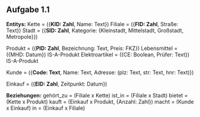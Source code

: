## Aufgabe 1.1

**Entitys:**
Kette = ({**KID: Zahl**, Name: Text})
Filiale = ({**FID: Zahl**, Straße: Text})
Stadt = ({**SID: Zahl**, Kategorie: {Kleinstadt, Mittelstadt, Großstadt, Metropole}})

Produkt = ({**PID: Zahl**, Bezeichnung: Text, Preis: FKZ})
Lebensmittel = ({MHD: Datum}) IS-A-Produkt
Elektroartikel = ({CE: Boolean, Prüfer: Text}) IS-A-Produkt

Kunde = ({**Code: Text**, Name: Text, Adresse: (plz: Text, str: Text, hnr: Text)})

Einkauf = ({**EID: Zahl**, Zeitpunkt: Datum})

**Beziehungen:**
gehört_zu = (Filiale x Kette)
ist_in = (Filiale x Stadt)
bietet = (Kette x Produkt)
kauft = (Einkauf x Produkt, {Anzahl: Zahl})
macht = (Kunde x Einkauf)
in = (Einkauf x Filiale)

 